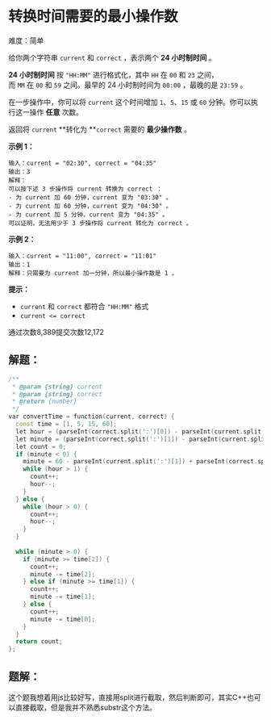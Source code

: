 # 转换时间需要的最小操作数

难度：简单

给你两个字符串 `current` 和 `correct` ，表示两个 **24 小时制时间** 。

**24 小时制时间** 按 `"HH:MM"` 进行格式化，其中 `HH` 在 `00` 和 `23` 之间，而 `MM` 在 `00` 和 `59` 之间。最早的 24 小时制时间为 `00:00` ，最晚的是 `23:59` 。

在一步操作中，你可以将 `current` 这个时间增加 `1`、`5`、`15` 或 `60` 分钟。你可以执行这一操作 **任意** 次数。

返回将 `current` **转化为 **`correct` 需要的 **最少操作数** 。

**示例 1：**

```
输入：current = "02:30", correct = "04:35"
输出：3
解释：
可以按下述 3 步操作将 current 转换为 correct ：
- 为 current 加 60 分钟，current 变为 "03:30" 。
- 为 current 加 60 分钟，current 变为 "04:30" 。
- 为 current 加 5 分钟，current 变为 "04:35" 。
可以证明，无法用少于 3 步操作将 current 转化为 correct 。
```

**示例 2：**

```
输入：current = "11:00", correct = "11:01"
输出：1
解释：只需要为 current 加一分钟，所以最小操作数是 1 。

```

**提示：**

- `current` 和 `correct` 都符合 `"HH:MM"` 格式
- `current <= correct`

通过次数8,389提交次数12,172

## 解题：

```cpp
/**
 * @param {string} current
 * @param {string} correct
 * @return {number}
 */
var convertTime = function(current, correct) {
  const time = [1, 5, 15, 60];
  let hour = (parseInt(correct.split(':')[0]) - parseInt(current.split(':')[0]));
  let minute = (parseInt(correct.split(':')[1]) - parseInt(current.split(':')[1]));
  let count = 0;
  if (minute < 0) {
    minute = 60 - parseInt(current.split(':')[1]) + parseInt(correct.split(':')[1]);
    while (hour > 1) {
      count++;
      hour--;
    }
  } else {
    while (hour > 0) {
      count++;
      hour--;
    }
  }
  
  while (minute > 0) {
    if (minute >= time[2]) {
      count++;
      minute -= time[2];
    } else if (minute >= time[1]) {
      count++;
      minute -= time[1];
    } else {
      count++;
      minute -= time[0];
    }
  }
  return count;
};
```

## 题解：

这个题我想着用js比较好写，直接用split进行截取，然后判断即可，其实C++也可以直接截取，但是我并不熟悉substr这个方法。